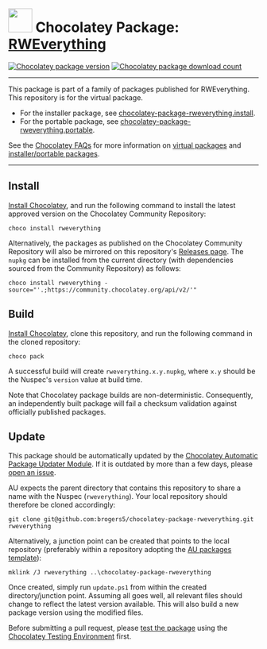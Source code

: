 ﻿# <img src="https://cdn.jsdelivr.net/gh/brogers5/chocolatey-package-rweverything@82c0cd66ba0a50b1925007c2bf0972b934dccb47/rweverything.png" width="48" height="48"/> Chocolatey Package: [RWEverything](https://community.chocolatey.org/packages/rweverything/)
[![Chocolatey package version](https://img.shields.io/chocolatey/v/rweverything.svg)](https://community.chocolatey.org/packages/rweverything/)
[![Chocolatey package download count](https://img.shields.io/chocolatey/dt/rweverything.svg)](https://community.chocolatey.org/packages/rweverything/)

---

This package is part of a family of packages published for RWEverything. This repository is for the virtual package.
* For the installer package, see [chocolatey-package-rweverything.install](https://github.com/brogers5/chocolatey-package-rweverything.install).
* For the portable package, see [chocolatey-package-rweverything.portable](https://github.com/brogers5/chocolatey-package-rweverything.portable).

See the [Chocolatey FAQs](https://docs.chocolatey.org/en-us/faqs) for more information on [virtual packages](https://docs.chocolatey.org/en-us/faqs#what-is-the-difference-between-packages-no-suffix-as-compared-to.install.portable) and [installer/portable packages](https://docs.chocolatey.org/en-us/faqs#what-distinction-does-chocolatey-make-between-an-installable-and-a-portable-application).

---

## Install
[Install Chocolatey](https://chocolatey.org/install), and run the following command to install the latest approved version on the Chocolatey Community Repository:
```shell
choco install rweverything
```

Alternatively, the packages as published on the Chocolatey Community Repository will also be mirrored on this repository's [Releases page](https://github.com/brogers5/chocolatey-package-rweverything/releases). The `nupkg` can be installed from the current directory (with dependencies sourced from the Community Repository) as follows:

```shell
choco install rweverything -source="'.;https://community.chocolatey.org/api/v2/'"
```

## Build
[Install Chocolatey](https://chocolatey.org/install), clone this repository, and run the following command in the cloned repository:
```shell
choco pack
```

A successful build will create `rweverything.x.y.nupkg`, where `x.y` should be the Nuspec's `version` value at build time.

Note that Chocolatey package builds are non-deterministic. Consequently, an independently built package will fail a checksum validation against officially published packages.

## Update
This package should be automatically updated by the [Chocolatey Automatic Package Updater Module](https://github.com/majkinetor/au). If it is outdated by more than a few days, please [open an issue](https://github.com/brogers5/chocolatey-package-rweverything/issues).

AU expects the parent directory that contains this repository to share a name with the Nuspec (`rweverything`). Your local repository should therefore be cloned accordingly:
```shell
git clone git@github.com:brogers5/chocolatey-package-rweverything.git rweverything
```

Alternatively, a junction point can be created that points to the local repository (preferably within a repository adopting the [AU packages template](https://github.com/majkinetor/au-packages-template)):
```shell
mklink /J rweverything ..\chocolatey-package-rweverything
```

Once created, simply run `update.ps1` from within the created directory/junction point. Assuming all goes well, all relevant files should change to reflect the latest version available. This will also build a new package version using the modified files.

Before submitting a pull request, please [test the package](https://docs.chocolatey.org/en-us/community-repository/moderation/package-verifier#steps-for-each-package) using the [Chocolatey Testing Environment](https://github.com/chocolatey-community/chocolatey-test-environment) first.